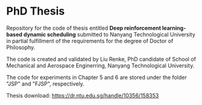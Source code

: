# PhD Thesis

Repository for the code of thesis entitled **Deep reinforcement learning-based dynamic scheduling** submitted to Nanyang Technological University in partial fulfillment of the requirements for the degree of Doctor of Philosophy.

The code is created and validated by Liu Renke, PhD candidate of School of Mechanical and Aerospace Enginerring, Nanyang Technological University.

The code for experiments in Chapter 5 and 6 are stored under the folder "JSP" and "FJSP", respectively.

Thesis download: https://dr.ntu.edu.sg/handle/10356/158353 
